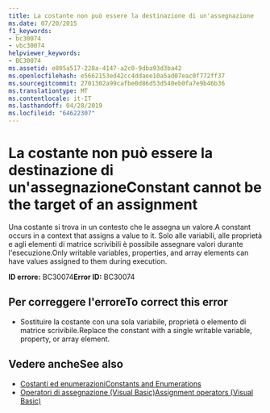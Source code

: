 ```yaml
---
title: La costante non può essere la destinazione di un'assegnazione
ms.date: 07/20/2015
f1_keywords:
- bc30074
- vbc30074
helpviewer_keywords:
- BC30074
ms.assetid: e805a517-228a-4147-a2c0-9dba93d3ba42
ms.openlocfilehash: e5662153ed42cc4ddaee10a5ad07eac0f772ff37
ms.sourcegitcommit: 2701302a99cafbe0d86d53d540eb0fa7e9b46b36
ms.translationtype: MT
ms.contentlocale: it-IT
ms.lasthandoff: 04/28/2019
ms.locfileid: "64622307"
---
```

# <a name="constant-cannot-be-the-target-of-an-assignment"></a><span data-ttu-id="14646-102">La costante non può essere la destinazione di un'assegnazione</span><span class="sxs-lookup"><span data-stu-id="14646-102">Constant cannot be the target of an assignment</span></span>
<span data-ttu-id="14646-103">Una costante si trova in un contesto che le assegna un valore.</span><span class="sxs-lookup"><span data-stu-id="14646-103">A constant occurs in a context that assigns a value to it.</span></span> <span data-ttu-id="14646-104">Solo alle variabili, alle proprietà e agli elementi di matrice scrivibili è possibile assegnare valori durante l'esecuzione.</span><span class="sxs-lookup"><span data-stu-id="14646-104">Only writable variables, properties, and array elements can have values assigned to them during execution.</span></span>  
  
 <span data-ttu-id="14646-105">**ID errore:** BC30074</span><span class="sxs-lookup"><span data-stu-id="14646-105">**Error ID:** BC30074</span></span>  
  
## <a name="to-correct-this-error"></a><span data-ttu-id="14646-106">Per correggere l'errore</span><span class="sxs-lookup"><span data-stu-id="14646-106">To correct this error</span></span>  
  
- <span data-ttu-id="14646-107">Sostituire la costante con una sola variabile, proprietà o elemento di matrice scrivibile.</span><span class="sxs-lookup"><span data-stu-id="14646-107">Replace the constant with a single writable variable, property, or array element.</span></span>  
  
## <a name="see-also"></a><span data-ttu-id="14646-108">Vedere anche</span><span class="sxs-lookup"><span data-stu-id="14646-108">See also</span></span>

- [<span data-ttu-id="14646-109">Costanti ed enumerazioni</span><span class="sxs-lookup"><span data-stu-id="14646-109">Constants and Enumerations</span></span>](../../visual-basic/programming-guide/language-features/constants-enums/index.md)
- [<span data-ttu-id="14646-110">Operatori di assegnazione (Visual Basic)</span><span class="sxs-lookup"><span data-stu-id="14646-110">Assignment operators (Visual Basic)</span></span>](~/docs/visual-basic/language-reference/operators/assignment-operators.md)
